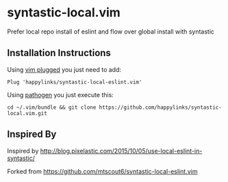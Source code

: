 # syntastic-local.vim

Prefer local repo install of eslint and flow over global install with syntastic

Installation Instructions
-------------------------

Using [vim plugged](https://github.com/junegunn/vim-plug) you just need to add:

```
Plug 'happylinks/syntastic-local-eslint.vim'
```

Using [pathogen](https://github.com/tpope/vim-pathogen) you just execute this:
```
cd ~/.vim/bundle && git clone https://github.com/happylinks/syntastic-local.vim.git
```

Inspired By
-----------

Inspired by http://blog.pixelastic.com/2015/10/05/use-local-eslint-in-syntastic/

Forked from https://github.com/mtscout6/syntastic-local-eslint.vim
